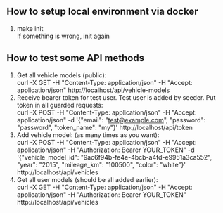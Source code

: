 ## How to setup local environment via docker
1. make init  
If something is wrong, init again

## How to test some API methods
1. Get all vehicle models (public):  
curl -X GET -H "Content-Type: application/json" -H "Accept: application/json" http://localhost/api/vehicle-models
2. Receive bearer token for test user. Test user is added by seeder. Put token in all guarded requests:  
curl -X POST -H "Content-Type: application/json" -H "Accept: application/json" -d '{"email": "test@example.com", "password": "password", "token_name": "my"}' http://localhost/api/token
3. Add vehicle model: (as many times as you want):  
curl -X POST -H "Content-Type: application/json" -H "Accept: application/json" -H "Authorization: Bearer YOUR_TOKEN" -d '{"vehicle_model_id": "9ac6f94b-fe4e-4bcb-a4fd-e9951a3ca552", "year": "2015", "mileage_km": "100500", "color": "white"}' http://localhost/api/vehicles
4. Get all user models (should be all added earlier):  
curl -X GET -H "Content-Type: application/json" -H "Accept: application/json" -H "Authorization: Bearer YOUR_TOKEN" http://localhost/api/vehicles
